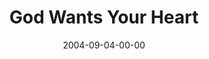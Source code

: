 ---
layout: message
category: message
series: "Life, The Universe and Everything"
title: "God Wants Your Heart"
date: 2004-09-04-00-00
message_id: 155
audio: "http://s3.amazonaws.com/crossroads-media/media/legacy/mp3/LTUAE_04_09-04-04_Heart.mp3"
audio-duration: "39:33"
explicit: false
---